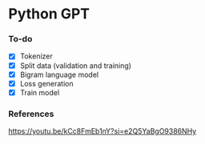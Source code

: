 # Python GPT
### To-do
- [x] Tokenizer
- [x] Split data (validation and training)
- [x] Bigram language model
- [x] Loss generation
- [x] Train model
### References
<https://youtu.be/kCc8FmEb1nY?si=e2Q5YaBgO9386NHy>
